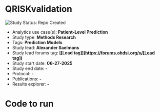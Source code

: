 QRISKvalidation
=============

<img src="https://img.shields.io/badge/Study%20Status-Repo%20Created-lightgray.svg" alt="Study Status: Repo Created">

- Analytics use case(s): **Patient-Level Prediction**
- Study type: **Methods Research**
- Tags: **Prediction Models**
- Study lead: **Alexander Saelmans**
- Study lead forums tag: **[[Lead tag]](https://forums.ohdsi.org/u/[Lead tag])**
- Study start date: **06-27-2025**
- Study end date: **-**
- Protocol: **-**
- Publications: **-**
- Results explorer: **-**



Code to run
=========
```r


